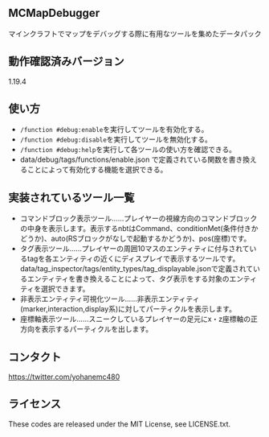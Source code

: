 ## MCMapDebugger
マインクラフトでマップをデバッグする際に有用なツールを集めたデータパック

## 動作確認済みバージョン
1.19.4

## 使い方
* `/function #debug:enable`を実行してツールを有効化する。
* `/function #debug:disable`を実行してツールを無効化する。
* `/function #debug:help`を実行して各ツールの使い方を確認できる。
* data/debug/tags/functions/enable.json で定義されている関数を書き換えることによって有効化する機能を選択できる。

## 実装されているツール一覧
* コマンドブロック表示ツール……プレイヤーの視線方向のコマンドブロックの中身を表示します。表示するnbtはCommand、conditionMet(条件付きかどうか)、auto(RSブロックがなしで起動するかどうか)、pos(座標)です。
* タグ表示ツール……プレイヤーの周囲10マスのエンティティに付与されているtagを各エンティティの近くにディスプレイで表示するツールです。data/tag_inspector/tags/entity_types/tag_displayable.jsonで定義されているエンティティを書き換えることによって、タグ表示をする対象のエンティティを選択できます。
* 非表示エンティティ可視化ツール……非表示エンティティ(marker,interaction,display系)に対してパーティクルを表示します。
* 座標軸表示ツール……スニークしているプレイヤーの足元にx・z座標軸の正方向を表示するパーティクルを出します。
## コンタクト
https://twitter.com/yohanemc480

## ライセンス
These codes are released under the MIT License, see LICENSE.txt.